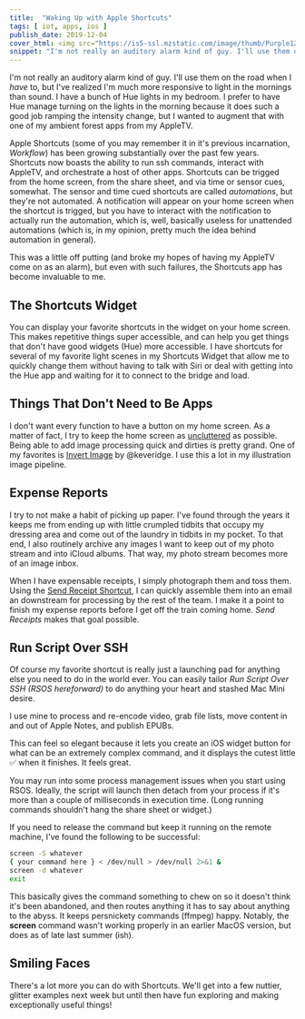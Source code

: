```yaml
---
title:  "Waking Up with Apple Shortcuts"
tags: [ iot, apps, ios ]
publish_date: 2019-12-04
cover_html: <img src="https://is5-ssl.mzstatic.com/image/thumb/Purple123/v4/0d/eb/8b/0deb8bb8-3a97-94c9-88ee-56bddfe77325/source/512x512bb.jpg" />
snippet: "I'm not really an auditory alarm kind of guy. I'll use them on the road when I have to, but I've realized I'm much more responsive to light in the mornings than sound. I have a bunch of Hue lights in my bedroom."
---
```


I'm not really an auditory alarm kind of guy. I'll use them on the road when I *have* to, but I've realized I'm much more responsive to light in the mornings than sound. I have a bunch of Hue lights in my bedroom. I prefer to have Hue manage turning on the lights in the morning because it does such a good job ramping the intensity change, but I wanted to augment that with one of my ambient forest apps from my AppleTV.

Apple Shortcuts (some of you may remember it in it's previous incarnation, *Workflow*) has been growing substantially over the past few years. Shortcuts now boasts the ability to run ssh commands, interact with AppleTV, and orchestrate a host of other apps. Shortcuts can be trigged from the home screen, from the share sheet, and via time or sensor cues, somewhat. The sensor and time cued shortcuts are called *automations*, but they're not automated. A notification will appear on your home screen when the shortcut is trigged, but you have to interact with the notification to actually run the automation, which is, well, basically useless for unattended automations (which is, in my opinion, pretty much the idea behind automation in general).

This was a little off putting (and broke my hopes of having my AppleTV come on as an alarm), but even with such failures, the Shortcuts app has become invaluable to me.

## The Shortcuts Widget

You can display your favorite shortcuts in the widget on your home screen. This makes repetitive things super accessible, and can help you get things that don't have good widgets (Hue) more accessible. I have shortcuts for several of my favorite light scenes in my Shortcuts Widget that allow me to quickly change them without having to talk with Siri or deal with getting into the Hue app and waiting for it to connect to the bridge and load. 

## Things That Don't Need to Be Apps

I don't want every function to have a button on my home screen. As a matter of fact, I try to keep the home screen as [uncluttered](/clean-screen) as possible. Being able to add image processing quick and dirties is pretty grand. One of my favorites is [Invert Image](https://routinehub.co/shortcut/1629) by @keveridge. I use this a lot in my illustration image pipeline.

## Expense Reports

I try to not make a habit of picking up paper. I've found through the years it keeps me from ending up with little crumpled tidbits that occupy my dressing area and come out of the laundry in tidbits in my pocket. To that end, I also routinely archive any images I want to keep out of my photo stream and into iCloud albums. That way, my photo stream becomes more of an image inbox. 

When I have expensable receipts, I simply photograph them and toss them. Using the [Send Receipt Shortcut](https://www.icloud.com/shortcuts/8714cb63986340e285dd79135dae116a), I can quickly assemble them into an email an downstream for processing by the rest of the team. I make it a point to finish my expense reports before I get off the train coming home. *Send Receipts* makes that goal possible.

## Run Script Over SSH

Of course my favorite shortcut is really just a launching pad for anything else you need to do in the world ever. You can easily tailor *Run Script Over SSH (RSOS hereforward)* to do anything your heart and stashed Mac Mini desire. 

I use mine to process and re-encode video, grab file lists, move content in and out of Apple Notes, and publish EPUBs.

This can feel so elegant because it lets you create an iOS widget button for what can be an extremely complex command, and it displays the cutest little ✅ when it finishes. It feels great.

You may run into some process management issues when you start using RSOS. Ideally, the script will launch then detach from your process if it's more than a couple of milliseconds in execution time. (Long running commands shouldn't hang the share sheet or widget.)

If you need to release the command but keep it running on the remote machine, I've found the following to be successful:

```bash
screen -S whatever
{ your command here } < /dev/null > /dev/null 2>&1 &
screen -d whatever
exit
```

This basically gives the command something to chew on so it doesn't think it's been abandoned, and then routes anything it has to say about anything to the abyss. It keeps persnickety commands (ffmpeg) happy. Notably, the **screen** command wasn't working properly in an earlier MacOS version, but does as of late last summer (ish). 


## Smiling Faces

There's a lot more you can do with Shortcuts. We'll get into a few nuttier, glitter examples next week but until then have fun exploring and making exceptionally useful things!
